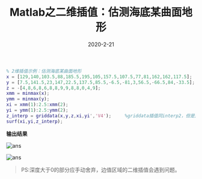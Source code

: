 ﻿---
title: Matlab之二维插值：估测海底某曲面地形
tags: [Matlab,数学建模]
categories: [科学计算]
date: 2020-2-21

---

```Matlab
% 2维插值示例：估测海底某曲面地形
x = [129,140,103.5,88,185.5,195,105,157.5,107.5,77,81,162,162,117.5];
y = [7.5,141.5,23,147,22.5,137.5,85.5,-6.5,-81,3,56.5,-66.5,84,-33.5];
z = -[4,8,6,8,6,8,8,9,9,8,8,0,4,9];
xmm = minmax(x);
ymm = minmax(y);
xi = xmm(1):2.5:xmm(2);
yi = ymm(1):2.5:ymm(2);
z_interp = griddata(x,y,z,xi,yi','V4');     %griddata插值同interp2，但是对数据要求不严格
surf(xi,yi,z_interp);
```
**输出结果**

![ans](https://s3.bmp.ovh/imgs/2022/09/05/a671546bee229037.png "ans")

![ans](https://s3.bmp.ovh/imgs/2022/09/05/b516d0a759d6dc00.png "ans")
> PS:深度大于0的部分应手动舍弃，边值区域的二维插值会遇到问题。
